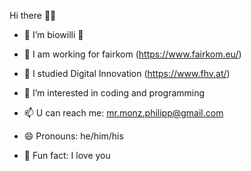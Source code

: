 Hi there 👋🌞

- 🍉 I’m biowilli 🍉

- 🏢 I am working for fairkom (https://www.fairkom.eu/)
- 📐 I studied Digital Innovation (https://www.fhv.at/)

- 👀 I’m interested in coding and programming

- 📫 U can reach me: mr.monz.philipp@gmail.com

- 😄 Pronouns: he/him/his
- 💞️ Fun fact: I love you

<!---
biowilli/biowilli is a ✨ special ✨ repository because its `README.md` (this file) appears on your GitHub profile.
You can click the Preview link to take a look at your changes.
--->
